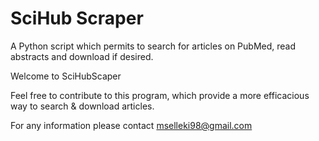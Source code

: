 # SciHub Scraper
A Python script which permits to search for articles on PubMed, read abstracts and download if desired. 

Welcome to SciHubScaper

Feel free to contribute to this program, which provide a more efficacious way to search & download articles.

For any information please contact mselleki98@gmail.com 
